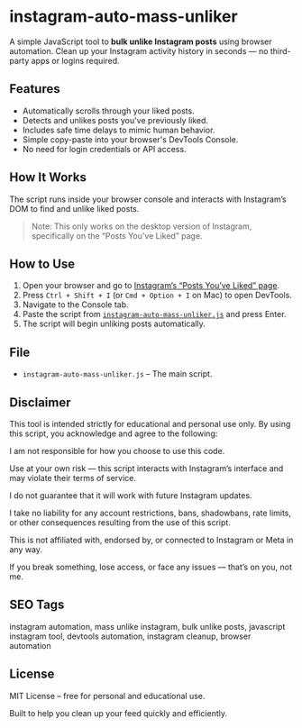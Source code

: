 # instagram-auto-mass-unliker

A simple JavaScript tool to **bulk unlike Instagram posts** using browser automation. Clean up your Instagram activity history in seconds — no third-party apps or logins required.

## Features

- Automatically scrolls through your liked posts.
- Detects and unlikes posts you've previously liked.
- Includes safe time delays to mimic human behavior.
- Simple copy-paste into your browser's DevTools Console.
- No need for login credentials or API access.

## How It Works

The script runs inside your browser console and interacts with Instagram’s DOM to find and unlike liked posts.

> Note: This only works on the desktop version of Instagram, specifically on the “Posts You’ve Liked” page.

## How to Use

1. Open your browser and go to [Instagram’s “Posts You’ve Liked” page](https://www.instagram.com/).
2. Press `Ctrl + Shift + I` (or `Cmd + Option + I` on Mac) to open DevTools.
3. Navigate to the Console tab.
4. Paste the script from [`instagram-auto-mass-unliker.js`](./instagram-auto-mass-unliker.js) and press Enter.
5. The script will begin unliking posts automatically.

## File

- `instagram-auto-mass-unliker.js` – The main script.

## Disclaimer

This tool is intended strictly for educational and personal use only. By using this script, you acknowledge and agree to the following:

I am not responsible for how you choose to use this code.

Use at your own risk — this script interacts with Instagram’s interface and may violate their terms of service.

I do not guarantee that it will work with future Instagram updates.

I take no liability for any account restrictions, bans, shadowbans, rate limits, or other consequences resulting from the use of this script.

This is not affiliated with, endorsed by, or connected to Instagram or Meta in any way.

If you break something, lose access, or face any issues — that’s on you, not me.

## SEO Tags

instagram automation, mass unlike instagram, bulk unlike posts, javascript instagram tool, devtools automation, instagram cleanup, browser automation

## License

MIT License – free for personal and educational use.


Built to help you clean up your feed quickly and efficiently.

